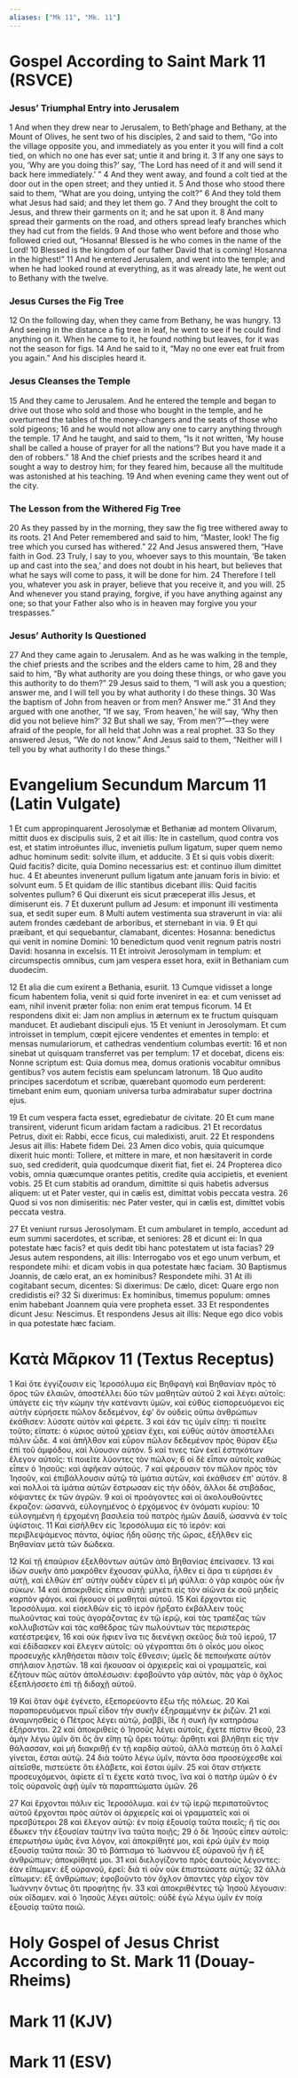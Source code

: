 ```yaml
---
aliases: ["Mk 11", "Mk. 11"]
---
```



# Gospel According to Saint Mark 11 (RSVCE)

### Jesus’ Triumphal Entry into Jerusalem
1 And when they drew near to Jerusalem, to Bethʹphage and Bethany, at the Mount of Olives, he sent two of his disciples,
2 and said to them, “Go into the village opposite you, and immediately as you enter it you will find a colt tied, on which no one has ever sat; untie it and bring it.
3 If any one says to you, ‘Why are you doing this?’ say, ‘The Lord has need of it and will send it back here immediately.’ ”
4 And they went away, and found a colt tied at the door out in the open street; and they untied it.
5 And those who stood there said to them, “What are you doing, untying the colt?”
6 And they told them what Jesus had said; and they let them go.
7 And they brought the colt to Jesus, and threw their garments on it; and he sat upon it.
8 And many spread their garments on the road, and others spread leafy branches which they had cut from the fields.
9 And those who went before and those who followed cried out, “Hosanna! Blessed is he who comes in the name of the Lord!
10 Blessed is the kingdom of our father David that is coming! Hosanna in the highest!”
11 And he entered Jerusalem, and went into the temple; and when he had looked round at everything, as it was already late, he went out to Bethany with the twelve.
### Jesus Curses the Fig Tree
12 On the following day, when they came from Bethany, he was hungry.
13 And seeing in the distance a fig tree in leaf, he went to see if he could find anything on it. When he came to it, he found nothing but leaves, for it was not the season for figs.
14 And he said to it, “May no one ever eat fruit from you again.” And his disciples heard it.
### Jesus Cleanses the Temple
15 And they came to Jerusalem. And he entered the temple and began to drive out those who sold and those who bought in the temple, and he overturned the tables of the money-changers and the seats of those who sold pigeons;
16 and he would not allow any one to carry anything through the temple.
17 And he taught, and said to them, “Is it not written, ‘My house shall be called a house of prayer for all the nations’? But you have made it a den of robbers.”
18 And the chief priests and the scribes heard it and sought a way to destroy him; for they feared him, because all the multitude was astonished at his teaching.
19 And when evening came they went out of the city.
### The Lesson from the Withered Fig Tree
20 As they passed by in the morning, they saw the fig tree withered away to its roots.
21 And Peter remembered and said to him, “Master, look! The fig tree which you cursed has withered.”
22 And Jesus answered them, “Have faith in God.
23 Truly, I say to you, whoever says to this mountain, ‘Be taken up and cast into the sea,’ and does not doubt in his heart, but believes that what he says will come to pass, it will be done for him.
24 Therefore I tell you, whatever you ask in prayer, believe that you receive it, and you will.
25 And whenever you stand praying, forgive, if you have anything against any one; so that your Father also who is in heaven may forgive you your trespasses.”
### Jesus’ Authority Is Questioned
27 And they came again to Jerusalem. And as he was walking in the temple, the chief priests and the scribes and the elders came to him,
28 and they said to him, “By what authority are you doing these things, or who gave you this authority to do them?”
29 Jesus said to them, “I will ask you a question; answer me, and I will tell you by what authority I do these things.
30 Was the baptism of John from heaven or from men? Answer me.”
31 And they argued with one another, “If we say, ‘From heaven,’ he will say, ‘Why then did you not believe him?’
32 But shall we say, ‘From men’?”—they were afraid of the people, for all held that John was a real prophet.
33 So they answered Jesus, “We do not know.” And Jesus said to them, “Neither will I tell you by what authority I do these things.”


# Evangelium Secundum Marcum 11 (Latin Vulgate)

1 Et cum appropinquarent Jerosolymæ et Bethaniæ ad montem Olivarum, mittit duos ex discipulis suis,
2 et ait illis: Ite in castellum, quod contra vos est, et statim introëuntes illuc, invenietis pullum ligatum, super quem nemo adhuc hominum sedit: solvite illum, et adducite.
3 Et si quis vobis dixerit: Quid facitis? dicite, quia Domino necessarius est: et continuo illum dimittet huc.
4 Et abeuntes invenerunt pullum ligatum ante januam foris in bivio: et solvunt eum.
5 Et quidam de illic stantibus dicebant illis: Quid facitis solventes pullum?
6 Qui dixerunt eis sicut præceperat illis Jesus, et dimiserunt eis.
7 Et duxerunt pullum ad Jesum: et imponunt illi vestimenta sua, et sedit super eum.
8 Multi autem vestimenta sua straverunt in via: alii autem frondes cædebant de arboribus, et sternebant in via.
9 Et qui præibant, et qui sequebantur, clamabant, dicentes: Hosanna: benedictus qui venit in nomine Domini:
10 benedictum quod venit regnum patris nostri David: hosanna in excelsis.
11 Et introivit Jerosolymam in templum: et circumspectis omnibus, cum jam vespera esset hora, exiit in Bethaniam cum duodecim.

12 Et alia die cum exirent a Bethania, esuriit.
13 Cumque vidisset a longe ficum habentem folia, venit si quid forte inveniret in ea: et cum venisset ad eam, nihil invenit præter folia: non enim erat tempus ficorum.
14 Et respondens dixit ei: Jam non amplius in æternum ex te fructum quisquam manducet. Et audiebant discipuli ejus.
15 Et veniunt in Jerosolymam. Et cum introisset in templum, cœpit ejicere vendentes et ementes in templo: et mensas numulariorum, et cathedras vendentium columbas evertit:
16 et non sinebat ut quisquam transferret vas per templum:
17 et docebat, dicens eis: Nonne scriptum est: Quia domus mea, domus orationis vocabitur omnibus gentibus? vos autem fecistis eam speluncam latronum.
18 Quo audito principes sacerdotum et scribæ, quærebant quomodo eum perderent: timebant enim eum, quoniam universa turba admirabatur super doctrina ejus.

19 Et cum vespera facta esset, egrediebatur de civitate.
20 Et cum mane transirent, viderunt ficum aridam factam a radicibus.
21 Et recordatus Petrus, dixit ei: Rabbi, ecce ficus, cui maledixisti, aruit.
22 Et respondens Jesus ait illis: Habete fidem Dei.
23 Amen dico vobis, quia quicumque dixerit huic monti: Tollere, et mittere in mare, et non hæsitaverit in corde suo, sed crediderit, quia quodcumque dixerit fiat, fiet ei.
24 Propterea dico vobis, omnia quæcumque orantes petitis, credite quia accipietis, et evenient vobis.
25 Et cum stabitis ad orandum, dimittite si quis habetis adversus aliquem: ut et Pater vester, qui in cælis est, dimittat vobis peccata vestra.
26 Quod si vos non dimiseritis: nec Pater vester, qui in cælis est, dimittet vobis peccata vestra.

27 Et veniunt rursus Jerosolymam. Et cum ambularet in templo, accedunt ad eum summi sacerdotes, et scribæ, et seniores:
28 et dicunt ei: In qua potestate hæc facis? et quis dedit tibi hanc potestatem ut ista facias?
29 Jesus autem respondens, ait illis: Interrogabo vos et ego unum verbum, et respondete mihi: et dicam vobis in qua potestate hæc faciam.
30 Baptismus Joannis, de cælo erat, an ex hominibus? Respondete mihi.
31 At illi cogitabant secum, dicentes: Si dixerimus: De cælo, dicet: Quare ergo non credidistis ei?
32 Si dixerimus: Ex hominibus, timemus populum: omnes enim habebant Joannem quia vere propheta esset.
33 Et respondentes dicunt Jesu: Nescimus. Et respondens Jesus ait illis: Neque ego dico vobis in qua potestate hæc faciam.


# Κατὰ Μᾶρκον 11 (Textus Receptus)

1 Καὶ ὅτε ἐγγίζουσιν εἰς Ἱεροσόλυμα εἰς Βηθφαγὴ καὶ Βηθανίαν πρὸς τὸ ὄρος τῶν ἐλαιῶν, ἀποστέλλει δύο τῶν μαθητῶν αὐτοῦ
2 καὶ λέγει αὐτοῖς: ὑπάγετε εἰς τὴν κώμην τὴν κατέναντι ὑμῶν, καὶ εὐθὺς εἰσπορευόμενοι εἰς αὐτὴν εὑρήσετε πῶλον δεδεμένον, ἐφ' ὃν οὐδεὶς οὔπω ἀνθρώπων ἐκάθισεν: λύσατε αὐτὸν καὶ φέρετε.
3 καὶ ἐάν τις ὑμῖν εἴπῃ: τί ποιεῖτε τοῦτο; εἴπατε: ὁ κύριος αὐτοῦ χρείαν ἔχει, καὶ εὐθὺς αὐτὸν ἀποστέλλει πάλιν ὧδε.
4 καὶ ἀπῆλθον καὶ εὗρον πῶλον δεδεμένον πρὸς θύραν ἔξω ἐπὶ τοῦ ἀμφόδου, καὶ λύουσιν αὐτόν.
5 καί τινες τῶν ἐκεῖ ἑστηκότων ἔλεγον αὐτοῖς: τί ποιεῖτε λύοντες τὸν πῶλον;
6 οἱ δὲ εἶπαν αὐτοῖς καθὼς εἶπεν ὁ Ἰησοῦς: καὶ ἀφῆκαν αὐτούς.
7 καὶ φέρουσιν τὸν πῶλον πρὸς τὸν Ἰησοῦν, καὶ ἐπιβάλλουσιν αὐτῷ τὰ ἱμάτια αὐτῶν, καὶ ἐκάθισεν ἐπ' αὐτόν.
8 καὶ πολλοὶ τὰ ἱμάτια αὐτῶν ἔστρωσαν εἰς τὴν ὁδόν, ἄλλοι δὲ στιβάδας, κόψαντες ἐκ τῶν ἀγρῶν.
9 καὶ οἱ προάγοντες καὶ οἱ ἀκολουθοῦντες ἔκραζον: ὡσαννά, εὐλογημένος ὁ ἐρχόμενος ἐν ὀνόματι κυρίου:
10 εὐλογημένη ἡ ἐρχομένη βασιλεία τοῦ πατρὸς ἡμῶν Δαυίδ, ὡσαννὰ ἐν τοῖς ὑψίστοις.
11 Καὶ εἰσῆλθεν εἰς Ἱεροσόλυμα εἰς τὸ ἱερόν: καὶ περιβλεψάμενος πάντα, ὀψίας ἤδη οὔσης τῆς ὥρας, ἐξῆλθεν εἰς Βηθανίαν μετὰ τῶν δώδεκα.

12 Καὶ τῇ ἐπαύριον ἐξελθόντων αὐτῶν ἀπὸ Βηθανίας ἐπείνασεν.
13 καὶ ἰδὼν συκῆν ἀπὸ μακρόθεν ἔχουσαν φύλλα, ἦλθεν εἰ ἄρα τι εὑρήσει ἐν αὐτῇ, καὶ ἐλθὼν ἐπ' αὐτὴν οὐδὲν εὗρεν εἰ μὴ φύλλα: ὁ γὰρ καιρὸς οὐκ ἦν σύκων.
14 καὶ ἀποκριθεὶς εἶπεν αὐτῇ: μηκέτι εἰς τὸν αἰῶνα ἐκ σοῦ μηδεὶς καρπὸν φάγοι. καὶ ἤκουον οἱ μαθηταὶ αὐτοῦ.
15 Καὶ ἔρχονται εἰς Ἱεροσόλυμα. καὶ εἰσελθὼν εἰς τὸ ἱερὸν ἤρξατο ἐκβάλλειν τοὺς πωλοῦντας καὶ τοὺς ἀγοράζοντας ἐν τῷ ἱερῷ, καὶ τὰς τραπέζας τῶν κολλυβιστῶν καὶ τὰς καθέδρας τῶν πωλούντων τὰς περιστερὰς κατέστρεψεν,
16 καὶ οὐκ ἤφιεν ἵνα τις διενέγκῃ σκεῦος διὰ τοῦ ἱεροῦ,
17 καὶ ἐδίδασκεν καὶ ἔλεγεν αὐτοῖς: οὐ γέγραπται ὅτι ὁ οἶκός μου οἶκος προσευχῆς κληθήσεται πᾶσιν τοῖς ἔθνεσιν; ὑμεῖς δὲ πεποιήκατε αὐτὸν σπήλαιον λῃστῶν.
18 καὶ ἤκουσαν οἱ ἀρχιερεῖς καὶ οἱ γραμματεῖς, καὶ ἐζήτουν πῶς αὐτὸν ἀπολέσωσιν: ἐφοβοῦντο γὰρ αὐτόν, πᾶς γὰρ ὁ ὄχλος ἐξεπλήσσετο ἐπὶ τῇ διδαχῇ αὐτοῦ.

19 Καὶ ὅταν ὀψὲ ἐγένετο, ἐξεπορεύοντο ἔξω τῆς πόλεως.
20 Καὶ παραπορευόμενοι πρωῒ εἶδον τὴν συκῆν ἐξηραμμένην ἐκ ῥιζῶν.
21 καὶ ἀναμνησθεὶς ὁ Πέτρος λέγει αὐτῷ, ῥαββί, ἴδε ἡ συκῆ ἣν κατηράσω ἐξήρανται.
22 καὶ ἀποκριθεὶς ὁ Ἰησοῦς λέγει αὐτοῖς, ἔχετε πίστιν θεοῦ,
23 ἀμὴν λέγω ὑμῖν ὅτι ὃς ἂν εἴπῃ τῷ ὄρει τούτῳ: ἄρθητι καὶ βλήθητι εἰς τὴν θάλασσαν, καὶ μὴ διακριθῇ ἐν τῇ καρδίᾳ αὐτοῦ, ἀλλὰ πιστεύῃ ὅτι ὃ λαλεῖ γίνεται, ἔσται αὐτῷ.
24 διὰ τοῦτο λέγω ὑμῖν, πάντα ὅσα προσεύχεσθε καὶ αἰτεῖσθε, πιστεύετε ὅτι ἐλάβετε, καὶ ἔσται ὑμῖν.
25 καὶ ὅταν στήκετε προσευχόμενοι, ἀφίετε εἴ τι ἔχετε κατά τινος, ἵνα καὶ ὁ πατὴρ ὑμῶν ὁ ἐν τοῖς οὐρανοῖς ἀφῇ ὑμῖν τὰ παραπτώματα ὑμῶν.
26

27 Καὶ ἔρχονται πάλιν εἰς Ἱεροσόλυμα. καὶ ἐν τῷ ἱερῷ περιπατοῦντος αὐτοῦ ἔρχονται πρὸς αὐτὸν οἱ ἀρχιερεῖς καὶ οἱ γραμματεῖς καὶ οἱ πρεσβύτεροι
28 καὶ ἔλεγον αὐτῷ: ἐν ποίᾳ ἐξουσίᾳ ταῦτα ποιεῖς; ἢ τίς σοι ἔδωκεν τὴν ἐξουσίαν ταύτην ἵνα ταῦτα ποιῇς;
29 ὁ δὲ Ἰησοῦς εἶπεν αὐτοῖς: ἐπερωτήσω ὑμᾶς ἕνα λόγον, καὶ ἀποκρίθητέ μοι, καὶ ἐρῶ ὑμῖν ἐν ποίᾳ ἐξουσίᾳ ταῦτα ποιῶ:
30 τὸ βάπτισμα τὸ Ἰωάννου ἐξ οὐρανοῦ ἦν ἢ ἐξ ἀνθρώπων; ἀποκρίθητέ μοι.
31 καὶ διελογίζοντο πρὸς ἑαυτοὺς λέγοντες: ἐὰν εἴπωμεν: ἐξ οὐρανοῦ, ἐρεῖ: διὰ τί οὖν οὐκ ἐπιστεύσατε αὐτῷ;
32 ἀλλὰ εἴπωμεν: ἐξ ἀνθρώπων; ἐφοβοῦντο τὸν ὄχλον ἅπαντες γὰρ εἶχον τὸν Ἰωάννην ὄντως ὅτι προφήτης ἦν.
33 καὶ ἀποκριθέντες τῷ Ἰησοῦ λέγουσιν: οὐκ οἴδαμεν. καὶ ὁ Ἰησοῦς λέγει αὐτοῖς: οὐδὲ ἐγὼ λέγω ὑμῖν ἐν ποίᾳ ἐξουσίᾳ ταῦτα ποιῶ.


# Holy Gospel of Jesus Christ According to St. Mark 11 (Douay-Rheims)


# Mark 11 (KJV)


# Mark 11 (ESV)

